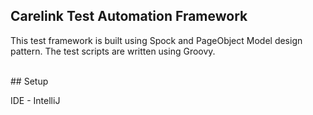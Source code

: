 ## Carelink Test Automation Framework

This test framework is built using Spock and PageObject Model design pattern.
The test scripts are written using Groovy.


<br/>
## Setup

IDE - IntelliJ 


